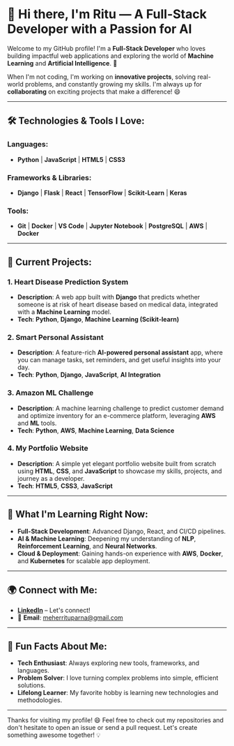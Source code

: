 # 👋 Hi there, I'm Ritu — A Full-Stack Developer with a Passion for AI

Welcome to my GitHub profile! I'm a **Full-Stack Developer** who loves building impactful web applications and exploring the world of **Machine Learning** and **Artificial Intelligence**. 🚀 

When I'm not coding, I'm working on **innovative projects**, solving real-world problems, and constantly growing my skills. I'm always up for **collaborating** on exciting projects that make a difference! 😄

---

## 🛠️ Technologies & Tools I Love:

### Languages:
- **Python** | **JavaScript** | **HTML5** | **CSS3**

### Frameworks & Libraries:
- **Django** | **Flask** | **React** | **TensorFlow** | **Scikit-Learn** | **Keras**

### Tools:
- **Git** | **Docker** | **VS Code** | **Jupyter Notebook** | **PostgreSQL** | **AWS** | **Docker**

---

## 🚀 Current Projects:

### 1. **Heart Disease Prediction System**
- **Description**: A web app built with **Django** that predicts whether someone is at risk of heart disease based on medical data, integrated with a **Machine Learning** model.
- **Tech**: **Python**, **Django**, **Machine Learning (Scikit-learn)**

### 2. **Smart Personal Assistant**
- **Description**: A feature-rich **AI-powered personal assistant** app, where you can manage tasks, set reminders, and get useful insights into your day.
- **Tech**: **Python**, **Django**, **JavaScript**, **AI Integration**

### 3. **Amazon ML Challenge**
- **Description**: A machine learning challenge to predict customer demand and optimize inventory for an e-commerce platform, leveraging **AWS** and **ML** tools.
- **Tech**: **Python**, **AWS**, **Machine Learning**, **Data Science**

### 4. **My Portfolio Website**
- **Description**: A simple yet elegant portfolio website built from scratch using **HTML**, **CSS**, and **JavaScript** to showcase my skills, projects, and journey as a developer.
- **Tech**: **HTML5**, **CSS3**, **JavaScript**

---

## 🌱 What I'm Learning Right Now:
- **Full-Stack Development**: Advanced Django, React, and CI/CD pipelines.
- **AI & Machine Learning**: Deepening my understanding of **NLP**, **Reinforcement Learning**, and **Neural Networks**.
- **Cloud & Deployment**: Gaining hands-on experience with **AWS**, **Docker**, and **Kubernetes** for scalable app deployment.

---

## 🌍 Connect with Me:
- **[LinkedIn](www.linkedin.com/in/rituparna-meher-1226a222b)** – Let's connect!
- 📧 **Email**: meherrituparna@gmail.com

---

## 🚀 Fun Facts About Me:
- **Tech Enthusiast**: Always exploring new tools, frameworks, and languages.
- **Problem Solver**: I love turning complex problems into simple, efficient solutions.
- **Lifelong Learner**: My favorite hobby is learning new technologies and methodologies.
---


Thanks for visiting my profile! 😄 Feel free to check out my repositories and don't hesitate to open an issue or send a pull request. Let's create something awesome together! 💡
